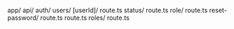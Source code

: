 app/
  api/
    auth/
      users/
        [userId]/
          route.ts
          status/
            route.ts
          role/
            route.ts
          reset-password/
            route.ts
        route.ts
      roles/
        route.ts

        